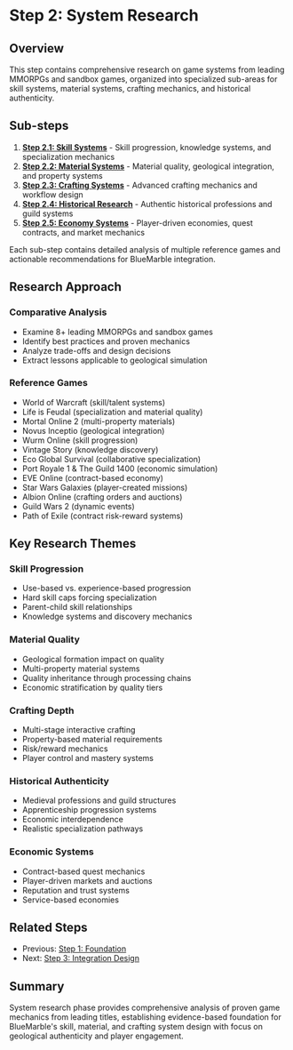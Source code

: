 # Step 2: System Research

## Overview

This step contains comprehensive research on game systems from leading MMORPGs and sandbox games, organized into specialized sub-areas for skill systems, material systems, crafting mechanics, and historical authenticity.

## Sub-steps

1. **[Step 2.1: Skill Systems](step-2.1-skill-systems/)** - Skill progression, knowledge systems, and specialization mechanics
2. **[Step 2.2: Material Systems](step-2.2-material-systems/)** - Material quality, geological integration, and property systems
3. **[Step 2.3: Crafting Systems](step-2.3-crafting-systems/)** - Advanced crafting mechanics and workflow design
4. **[Step 2.4: Historical Research](step-2.4-historical-research/)** - Authentic historical professions and guild systems
5. **[Step 2.5: Economy Systems](step-2.5-economy-systems/)** - Player-driven economies, quest contracts, and market mechanics

Each sub-step contains detailed analysis of multiple reference games and actionable recommendations for BlueMarble integration.

## Research Approach

### Comparative Analysis
- Examine 8+ leading MMORPGs and sandbox games
- Identify best practices and proven mechanics
- Analyze trade-offs and design decisions
- Extract lessons applicable to geological simulation

### Reference Games
- World of Warcraft (skill/talent systems)
- Life is Feudal (specialization and material quality)
- Mortal Online 2 (multi-property materials)
- Novus Inceptio (geological integration)
- Wurm Online (skill progression)
- Vintage Story (knowledge discovery)
- Eco Global Survival (collaborative specialization)
- Port Royale 1 & The Guild 1400 (economic simulation)
- EVE Online (contract-based economy)
- Star Wars Galaxies (player-created missions)
- Albion Online (crafting orders and auctions)
- Guild Wars 2 (dynamic events)
- Path of Exile (contract risk-reward systems)

## Key Research Themes

### Skill Progression
- Use-based vs. experience-based progression
- Hard skill caps forcing specialization
- Parent-child skill relationships
- Knowledge systems and discovery mechanics

### Material Quality
- Geological formation impact on quality
- Multi-property material systems
- Quality inheritance through processing chains
- Economic stratification by quality tiers

### Crafting Depth
- Multi-stage interactive crafting
- Property-based material requirements
- Risk/reward mechanics
- Player control and mastery systems

### Historical Authenticity
- Medieval professions and guild structures
- Apprenticeship progression systems
- Economic interdependence
- Realistic specialization pathways

### Economic Systems
- Contract-based quest mechanics
- Player-driven markets and auctions
- Reputation and trust systems
- Service-based economies

## Related Steps

- Previous: [Step 1: Foundation](../step-1-foundation/)
- Next: [Step 3: Integration Design](../step-3-integration-design/)

## Summary

System research phase provides comprehensive analysis of proven game mechanics from leading titles, establishing evidence-based foundation for BlueMarble's skill, material, and crafting system design with focus on geological authenticity and player engagement.
